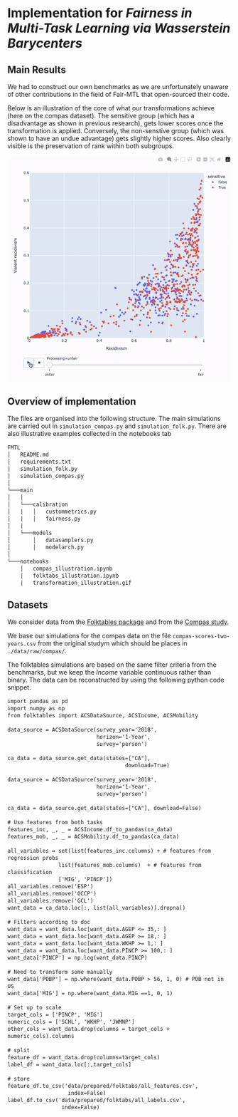 # Implementation for _Fairness in Multi-Task Learning via Wasserstein Barycenters_

## Main Results

We had to construct our own benchmarks as we are unfortunately unaware of other contributions in the field of Fair-MTL that open-sourced their code. 

Below is an illustration of the core of what our transformations achieve (here on the compas dataset). The sensitive group (which has a disadvantage as shown in previous research), gets lower scores once the transformation is applied. Conversely, the non-senstive group (which was shown to have an undue advantage) gets slightly higher scores. Also clearly visible is the preservation of rank within both subgroups.

![](notebooks/transformation_illustration.gif)

## Overview of implementation

The files are organised into the following structure. The main simulations are carried out in `simulation_compas.py` and `simulation_folk.py`. There are also illustrative examples collected in the notebooks tab

```
FMTL
│   README.md
│   requirements.txt
|   simulation_folk.py
|   simulation_compas.py    
│
└───main
│   │
│   └───calibration
│   |   │   custommetrics.py
│   |   │   fairness.py
│   |      
│   └───models
│       │   datasamplers.py
│       │   modelarch.py
│   
└───notebooks
    │   compas_illustration.ipynb
    │   folktabs_illustration.ipynb
    |   transformation_illustration.gif
```

## Datasets

We consider data from the [Folktables package](https://github.com/socialfoundations/folktables) and from the [Compas study](https://github.com/propublica/compas-analysis). 

We base our simulations for the compas data on the file `compas-scores-two-years.csv` from the original studym which should be places in `./data/raw/compas/`.

The folktables simulations are based on the same filter criteria from the benchmarks, but we keep the _Income_ variable continuous rather than binary. The data can be reconstructed by using the following python code snippet.

```
import pandas as pd
import numpy as np
from folktables import ACSDataSource, ACSIncome, ACSMobility

data_source = ACSDataSource(survey_year='2018',
                            horizon='1-Year',
                            survey='person')
                            
ca_data = data_source.get_data(states=["CA"],
									 download=True)
									 
data_source = ACSDataSource(survey_year='2018',
                            horizon='1-Year',
                            survey='person')

ca_data = data_source.get_data(states=["CA"], download=False)

# Use features from both tasks
features_inc, _, _ = ACSIncome.df_to_pandas(ca_data)
features_mob, _, _ = ACSMobility.df_to_pandas(ca_data)

all_variables = set(list(features_inc.columns) + # features from regression probs
                list(features_mob.columns)  + # features from classification
                ['MIG', 'PINCP'])
all_variables.remove('ESP')
all_variables.remove('OCCP')
all_variables.remove('GCL')
want_data = ca_data.loc[:, list(all_variables)].dropna()

# Filters according to doc
want_data = want_data.loc[want_data.AGEP <= 35,: ]
want_data = want_data.loc[want_data.AGEP >= 18,: ]
want_data = want_data.loc[want_data.WKHP >= 1,: ]
want_data = want_data.loc[want_data.PINCP >= 100,: ]
want_data['PINCP'] = np.log(want_data.PINCP)

# Need to transform some manually
want_data['POBP'] = np.where(want_data.POBP > 56, 1, 0) # POB not in US
want_data['MIG'] = np.where(want_data.MIG ==1, 0, 1)

# Set up to scale
target_cols = ['PINCP', 'MIG']
numeric_cols = ['SCHL', 'WKHP', 'JWMNP']
other_cols = want_data.drop(columns = target_cols + numeric_cols).columns

# split
feature_df = want_data.drop(columns=target_cols)
label_df = want_data.loc[:,target_cols]

# store
feature_df.to_csv('data/prepared/folktabs/all_features.csv', 
                   index=False)
label_df.to_csv('data/prepared/folktabs/all_labels.csv', 
                 index=False)

```

